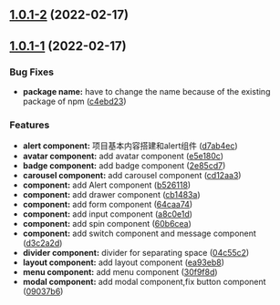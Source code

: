 ## [1.0.1-2](https://github.com/Oc1S/NeonUI/compare/v1.0.1-1...v1.0.1-2) (2022-02-17)



## [1.0.1-1](https://github.com/Oc1S/NeonUI/compare/d7ab4ec4e5821f0633559f1f8474964aa08c4fe3...v1.0.1-1) (2022-02-17)


### Bug Fixes

* **package name:** have to change the name because of the existing package of npm ([c4ebd23](https://github.com/Oc1S/NeonUI/commit/c4ebd23cd856a79dfebb85440aa58dd6313034a3))


### Features

* **alert component:** 项目基本内容搭建和alert组件 ([d7ab4ec](https://github.com/Oc1S/NeonUI/commit/d7ab4ec4e5821f0633559f1f8474964aa08c4fe3))
* **avatar component:** add avatar component ([e5e180c](https://github.com/Oc1S/NeonUI/commit/e5e180c2c4e74c0228a6e5ac07958783522dba7a))
* **badge component:** add badge component ([2e85cd7](https://github.com/Oc1S/NeonUI/commit/2e85cd79a45fe5a1f84475d4269b25decb2dbb55))
* **carousel component:** add carousel component ([cd12aa3](https://github.com/Oc1S/NeonUI/commit/cd12aa3862377816e502eaa0ac20aeee6a165edf))
* **component:** add Alert component ([b526118](https://github.com/Oc1S/NeonUI/commit/b526118f0bd33d29195cd7534ede6e9e2cb4dcea))
* **component:** add drawer component ([cb1483a](https://github.com/Oc1S/NeonUI/commit/cb1483ab62df5a4bc34dd56f45a87f8617932236))
* **component:** add form component ([64caa74](https://github.com/Oc1S/NeonUI/commit/64caa7480a0d82b8c393804e8365e806560d24f4))
* **component:** add input component ([a8c0e1d](https://github.com/Oc1S/NeonUI/commit/a8c0e1d0601fb0dff1046a60b79bf9c79027680a))
* **component:** add spin component ([60b6cea](https://github.com/Oc1S/NeonUI/commit/60b6ceabe672737c280bc51abe0e22ba0e4d6475))
* **component:** add switch component and message component ([d3c2a2d](https://github.com/Oc1S/NeonUI/commit/d3c2a2d16a4a8c7729b1a0dbedf740b0352393e0))
* **divider component:** divider for separating space ([04c55c2](https://github.com/Oc1S/NeonUI/commit/04c55c2e878fadd18f6cd24d213273cdd5264662))
* **layout component:** add layout component ([ea93eb8](https://github.com/Oc1S/NeonUI/commit/ea93eb8a179275d8fa5d552dbeb206a4ceaaa62f))
* **menu component:** add menu component ([30f9f8d](https://github.com/Oc1S/NeonUI/commit/30f9f8d998bd90e05a929bab6ea6b2303a745e7a))
* **modal component:** add modal component,fix button component ([09037b6](https://github.com/Oc1S/NeonUI/commit/09037b698333dc5dbb2406f9eea4118ea5964fe3))



